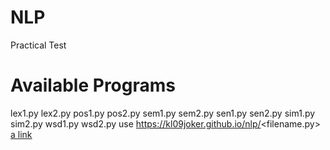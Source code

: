 # NLP
Practical Test
# Available Programs
lex1.py
lex2.py
pos1.py
pos2.py
sem1.py
sem2.py
sen1.py
sen2.py
sim1.py
sim2.py
wsd1.py
wsd2.py
use https://kl09joker.github.io/nlp/<filename.py>
[a link](https://github.com/user/repo/blob/branch/other_file.md)
